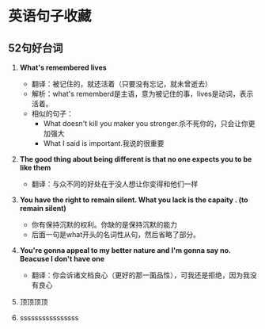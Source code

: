 # 英语句子收藏

## 52句好台词

1. **What's remembered lives**
   - 翻译：被记住的，就还活着（只要没有忘记，就未曾逝去）
   - 解析：what's rememberd是主语，意为被记住的事，lives是动词，表示活着。
   - 相似的句子：
     - What doesn't kill you maker you stronger.杀不死你的，只会让你更加强大
     - What I said is important.我说的很重要
   
2. **The good thing about being different is that no one expects you to be like them**
   - 翻译：与众不同的好处在于没人想让你变得和他们一样
   
3. **You have the right to remain silent.   What you lack is the capaity . (to remain silent)**
   - 你有保持沉默的权利。你缺的是保持沉默的能力
   - 后面一句是what开头的名词性从句，然后省略了部分。

4. **You're gonna appeal to my better nature and I'm gonna say no. Beacuse I don't have one**

   - 翻译：你会诉诸文档良心（更好的那一面品性），可我还是拒绝，因为我没有良心

5. 顶顶顶顶

6. ssssssssssssssss

   

